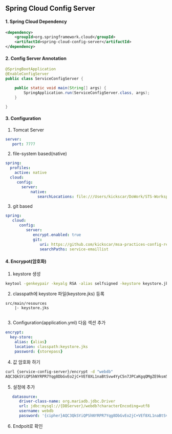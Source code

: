 ## Spring Cloud Config Server

#### 1. Spring Cloud Dependency

```XML
<dependency>
	<groupId>org.springframework.cloud</groupId>
	<artifactId>spring-cloud-config-server</artifactId>
</dependency>
```

#### 2. Config Server Annotation
```java
@SpringBootApplication
@EnableConfigServer
public class ServiceConfigServer {

	public static void main(String[] args) {
		SpringApplication.run(ServiceConfigServer.class, args);
	}

}
```

#### 3. Configuration

1. Tomcat Server

```yml
server:
   port: 7777
```

2. file-system based(native)

```yml
spring:
  profiles:
    active: native
  cloud:
     config:
       server:
           native:
              searchLocations: file:///Users/kickscar/DoWork/STS-Workspace/msa-practices-config-repo/service-emaillist
```

3. git based

```yml
spring:
   cloud:
      config:
         server:
            encrypt.enabled: true
            git:
               uri: https://github.com/kickscar/msa-practices-config-repo
               searchPaths: service-emaillist
```

#### 4. Encrypot(암호화)

1. keystore 생성

```sh
keytool -genkeypair -keyalg RSA -alias selfsigned -keystore keystore.jks -storepass password -validity 10000
```

2. classpath에 keystore 파일(keystore.jks) 등록

```
src/main/resources
	|- keystore.jks
	
```

3. Configuration(application.yml) 다음 섹션 추가

```yml
encrypt:
  key-store:
    alias: {alias}
    location: classpath:keystore.jks
    password: {storepass}
```


4. 값 암호화 하기

```sh
curl {service-config-server}/encrypt -d "webdb"
AQC3QkSYiQPShNYRPR7Yqg8DbGvEo2jC+VEf8XL1naBtSvw4YyC5n7JPCaKgqQMgZE9ksm59myUAt5WWtWYENqkQH+J3LjiHurLQXTmOGML58f+Tq6Q=
```

5. 설정에 추가

```yml
   datasource:
      driver-class-name: org.mariadb.jdbc.Driver
      url: jdbc:mysql://{DBServer}/webdb?characterEncoding=utf8
      username: webdb
      password: '{cipher}AQC3QkSYiQPShNYRPR7Yqg8DbGvEo2jC+VEf8XL1naBtSvw4YyC5n7JPCaKgqQMgZE9ksm59myUAt5WWtWYENqkQH+J3LjiHurLQXTmOGML58f+Tq6Q='   
```

6. Endpoit로 확인


	